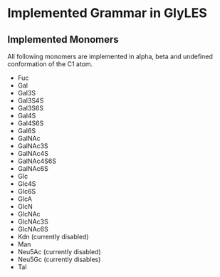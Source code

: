 # Implemented Grammar in GlyLES

## Implemented Monomers

All following monomers are implemented in alpha, beta and undefined conformation of the C1 atom.

* Fuc 
* Gal
* Gal3S
* Gal3S4S
* Gal3S6S
* Gal4S
* Gal4S6S
* Gal6S
* GalNAc
* GalNAc3S
* GalNAc4S
* GalNAc4S6S
* GalNAc6S
* Glc
* Glc4S
* Glc6S
* GlcA
* GlcN
* GlcNAc
* GlcNAc3S
* GlcNAc6S
* Kdn (currently disabled)
* Man 
* Neu5Ac (currently disabled)
* Neu5Gc (currently disables)
* Tal

